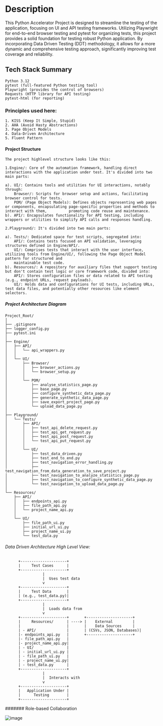 # Description

This Python Accelerator Project is designed to streamline the testing of the application, focusing on UI and API testing frameworks. Utilizing Playwright for end-to-end browser testing and pytest for organizing tests, this project provides a solid foundation for testing robust Python application. By incorporating Data Driven Testing (DDT) methodology, it allows for a more dynamic and comprehensive testing approach, significantly improving test coverage and reliability.

## Tech Stack Summary
```
Python 3.12
pytest (full-featured Python testing tool)
Playwright (provides the control of browsers)
Requests (HTTP library for API testing)
pytest-html (for reporting)
```
### Principles used here:
```
1. KISS (Keep It Simple, Stupid)
2. AHA (Avoid Hasty Abstractions)
3. Page Object Models
4. Data-Driven Architecture
5. Fluent Pattern
```
#### Project Structure
```
The project highlevel structure looks like this:

1.Engine/: Core of the automation framework, handling direct interactions with the application under test. It's divided into two main parts:

a). UI/: Contains tools and utilities for UI interactions, notably through:
    Browser/: Scripts for browser setup and actions, facilitating browser control for tests.
    POM/ (Page Object Models): Defines objects representing web pages or components, encapsulating page-specific properties and methods to interact with them,          promoting code reuse and maintenance.
b). API/: Encapsulates functionality for API testing, including wrappers or utilities to simplify API calls and responses handling.

2.Playground/: It's divided into two main parts:

a). Tests/: Dedicated space for test scripts, segregated into:
    API/: Contains tests focused on API validation, leveraging structures defined in Engine/API/.
    UI/: Comprises tests that interact with the user interface, utilizing tools from Engine/UI/, following the Page Object Model pattern for structured and     
    maintainable test code.
b). Resources/: A repository for auxiliary files that support testing but don't contain test logic or core framework code, divided into:
    API/: Stores configuration files or data related to API testing (e.g., endpoint URLs, request payloads).
    UI/: Holds data and configurations for UI tests, including URLs, test data files, and potentially other resources like element selectors.
```

##### Project Architecture Diagram

```
Project_Root/
│
├── .gitignore
├── logger_config.py
├── pytest.ini
│
├── Engine/
│   ├── API/
│   │   └── api_wrappers.py
│   │
│   └── UI/
│       ├── Browser/
│       │   ├── browser_actions.py
│       │   └── browser_setup.py
│       │
│       └── POM/
│           ├── analyse_statistics_page.py
│           ├── base_page.py
│           ├── configure_synthetic_data_page.py
│           ├── generate_synthetic_data_page.py
│           ├── save_export_project_page.py
│           └── upload_data_page.py
│
├── Playground/
│   └── Tests/
│       ├── API/
│       │   ├── test_api_delete_request.py
│       │   ├── test_api_get_request.py
│       │   ├── test_api_post_request.py
│       │   └── test_api_put_request.py
│       │
│       └── UI/
│           ├── test_data_driven.py
│           ├── test_end_to_end.py
│           ├── test_navigation_error_handling.py
│           ├── test_navigation_from_data_generation_to_save_project.py
│           ├── test_navigation_to_analyze_statistics_page.py
│           ├── test_navigation_to_configure_synthetic_data_page.py
│           └── test_navigation_to_upload_data_page.py
│
└── Resources/
    ├── API/
    │   ├── endpoints_api.py
    │   ├── file_path_api.py
    │   └── project_name_api.py
    │
    └── UI/
        ├── file_path_ui.py
        ├── initial_url_ui.py
        ├── project_name_ui.py
        └── test_data.py
```

###### Data Driven Architecture High Level View:

```
      +---------------------+
      |     Test Cases      |
      +---------------------+
                 |
                 |  Uses test data
                 v
      +---------------------+
      |     Test Data       |
      | (e.g., test_data.py)|
      +---------------------+
                 |
                 |  Loads data from
                 v
      +---------------------+       +---------------------+
      |     Resources/      | ----> |    External         |
      |                     |       |    Data Sources     |
      | - API/              |       | (CSVs, JSON, Databases)|
      |- endpoints_api.py   |       +---------------------+
      |- file_path_api.py   |
      |- project_name_api.py|
      | - UI/               |
      | - initial_url_ui.py |
      | - file_path_ui.py   |
      | - project_name_ui.py|
      | - test_data.py      |
      +---------------------+
                 |
                 |  Interacts with
                 v
      +---------------------+
      |   Application Under |
      |      Testing        |
      +---------------------+
```

####### Role-based Collaboration

![image](https://github.com/teoc22/Python-Playwright-Automation-Framework-for-UI-API-Data-Driven/assets/155558856/11613717-1726-49e7-ab2d-fae9da2868fb)

